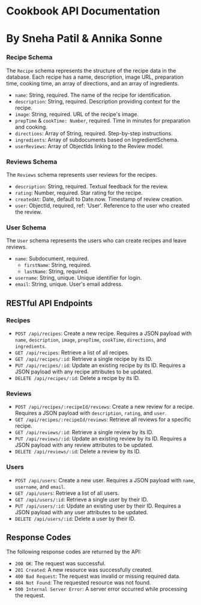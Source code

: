 # Cookbook API Documentation
# By Sneha Patil & Annika Sonne

### Recipe Schema

The `Recipe` schema represents the structure of the recipe data in the database. Each recipe has a name, description, image URL, preparation time, cooking time, an array of directions, and an array of ingredients.

- `name`: String, required. The name of the recipe for identification.
- `description`: String, required. Description providing context for the recipe.
- `image`: String, required. URL of the recipe's image.
- `prepTime` & `cookTime: Number`, required. Time in minutes for preparation and cooking.
- `directions`: Array of String, required. Step-by-step instructions.
- `ingredients`: Array of subdocuments based on IngredientSchema.
- `userReviews`: Array of ObjectIds linking to the Review model.

### Reviews Schema

The `Reviews` schema represents user reviews for the recipes.

- `description`: String, required. Textual feedback for the review.
- `rating`: Number, required. Star rating for the recipe.
- `createdAt`: Date, default to Date.now. Timestamp of review creation.
- `user`: ObjectId, required, ref: 'User'. Reference to the user who created the review.

### User Schema

The `User` schema represents the users who can create recipes and leave reviews.

- `name`: Subdocument, required.
  - `firstName`: String, required.
  - `lastName`: String, required.
- `username`: String, unique. Unique identifier for login.
- `email`: String, unique. User's email address.

## RESTful API Endpoints

### Recipes

- `POST /api/recipes`: Create a new recipe. Requires a JSON payload with `name`, `description`, `image`, `prepTime`, `cookTime`, `directions`, and `ingredients`.
- `GET /api/recipes`: Retrieve a list of all recipes.
- `GET /api/recipes/:id`: Retrieve a single recipe by its ID.
- `PUT /api/recipes/:id`: Update an existing recipe by its ID. Requires a JSON payload with any recipe attributes to be updated.
- `DELETE /api/recipes/:id`: Delete a recipe by its ID.

### Reviews

- `POST /api/recipes/:recipeId/reviews`: Create a new review for a recipe. Requires a JSON payload with `description`, `rating`, and `user`.
- `GET /api/recipes/:recipeId/reviews`: Retrieve all reviews for a specific recipe.
- `GET /api/reviews/:id`: Retrieve a single review by its ID.
- `PUT /api/reviews/:id`: Update an existing review by its ID. Requires a JSON payload with any review attributes to be updated.
- `DELETE /api/reviews/:id`: Delete a review by its ID.

### Users

- `POST /api/users`: Create a new user. Requires a JSON payload with `name`, `username`, and `email`.
- `GET /api/users`: Retrieve a list of all users.
- `GET /api/users/:id`: Retrieve a single user by their ID.
- `PUT /api/users/:id`: Update an existing user by their ID. Requires a JSON payload with any user attributes to be updated.
- `DELETE /api/users/:id`: Delete a user by their ID.

## Response Codes

The following response codes are returned by the API:

- `200 OK`: The request was successful.
- `201 Created`: A new resource was successfully created.
- `400 Bad Request`: The request was invalid or missing required data.
- `404 Not Found`: The requested resource was not found.
- `500 Internal Server Error`: A server error occurred while processing the request.

